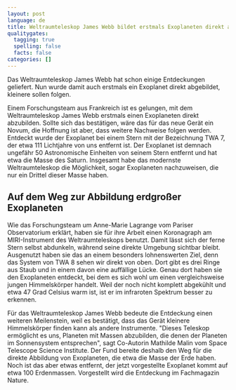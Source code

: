 ```yaml
---
layout: post
language: de
title: Weltraumteleskop James Webb bildet erstmals Exoplaneten direkt ab
qualitygates:
  tagging: true
  spelling: false
  facts: false
categories: []
---
```


Das Weltraumteleskop James Webb hat schon einige Entdeckungen geliefert. Nun wurde damit auch erstmals ein Exoplanet direkt abgebildet, kleinere sollen folgen.

Einem Forschungsteam aus Frankreich ist es gelungen, mit dem Weltraumteleskop James Webb erstmals einen Exoplaneten direkt abzubilden. Sollte sich das bestätigen, wäre das für das neue Gerät ein Novum, die Hoffnung ist aber, dass weitere Nachweise folgen werden. Entdeckt wurde der Exoplanet bei einem Stern mit der Bezeichnung TWA 7, der etwa 111 Lichtjahre von uns entfernt ist. Der Exoplanet ist demnach ungefähr 50 Astronomische Einheiten von seinem Stern entfernt und hat etwa die Masse des Saturn. Insgesamt habe das modernste Weltraumteleskop die Möglichkeit, sogar Exoplaneten nachzuweisen, die nur ein Drittel dieser Masse haben.

## Auf dem Weg zur Abbildung erdgroßer Exoplaneten

Wie das Forschungsteam um Anne-Marie Lagrange vom Pariser Observatorium erklärt, haben sie für ihre Arbeit einen Koronagraph am MIRI-Instrument des Weltraumteleskops benutzt. Damit lässt sich der ferne Stern selbst abdunkeln, während seine direkte Umgebung sichtbar bleibt. Ausgenutzt haben sie das an einem besonders lohnenswerten Ziel, denn das System von TWA 8 sehen wir direkt von oben. Dort gibt es drei Ringe aus Staub und in einem davon eine auffällige Lücke. Genau dort haben sie den Exoplaneten entdeckt, bei dem es sich wohl um einen vergleichsweise jungen Himmelskörper handelt. Weil der noch nicht komplett abgekühlt und etwa 47 Grad Celsius warm ist, ist er im infraroten Spektrum besser zu erkennen.

Für das Weltraumteleskop James Webb bedeute die Entdeckung einen weiteren Meilenstein, weil es bestätigt, dass das Gerät kleinere Himmelskörper finden kann als andere Instrumente. "Dieses Teleskop ermöglicht es uns, Planeten mit Massen abzubilden, die denen der Planeten im Sonnensystem entsprechen", sagt Co-Autorin Mathilde Malin vom Space Telescope Science Institute. Der Fund bereite deshalb den Weg für die direkte Abbildung von Exoplaneten, die etwa die Masse der Erde haben. Noch ist das aber etwas entfernt, der jetzt vorgestellte Exoplanet kommt auf etwa 100 Erdenmassen. Vorgestellt wird die Entdeckung im Fachmagazin Nature.
